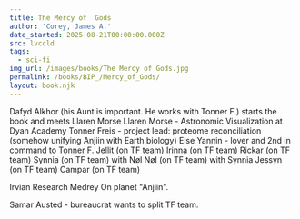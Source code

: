 ```yaml
---
title: The Mercy of  Gods
author: 'Corey, James A.'
date_started: 2025-08-21T00:00:00.000Z
src: lvccld
tags:
  - sci-fi
img_url: /images/books/The Mercy of Gods.jpg
permalink: /books/BIP_/Mercy_of_Gods/
layout: book.njk
---
```

Dafyd Alkhor (his Aunt is important. He works with Tonner F.) starts the book and meets Llaren Morse 
Llaren Morse - Astronomic Visualization at Dyan Academy
Tonner Freis - project lead: proteome reconciliation (somehow unifying Anjiin with Earth biology)
Else Yannin - lover and 2nd in command to Tonner F.
Jellit (on TF team)
Irinna (on TF team)
Rickar (on TF team)
Synnia (on TF team) with Nøl
Nøl (on TF team) with Synnia
Jessyn (on TF team)
Campar (on TF team)

Irvian Research Medrey 
On planet "Anjiin".

Samar Austed - bureaucrat wants to split TF team.